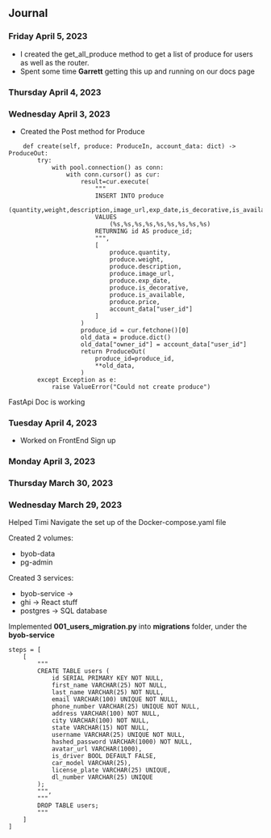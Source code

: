 ## Journal

### Friday April 5, 2023

- I created the get_all_produce method to get a list of produce for users as well as the router.
- Spent some time **Garrett** getting this up and running on our docs page

### Thursday April 4, 2023

### Wednesday April 3, 2023

- Created the Post method for Produce

```
    def create(self, produce: ProduceIn, account_data: dict) -> ProduceOut:
        try:
            with pool.connection() as conn:
                with conn.cursor() as cur:
                    result=cur.execute(
                        """
                        INSERT INTO produce
                            (quantity,weight,description,image_url,exp_date,is_decorative,is_available,price,owner_id)
                        VALUES
                            (%s,%s,%s,%s,%s,%s,%s,%s,%s)
                        RETURNING id AS produce_id;
                        """,
                        [
                            produce.quantity,
                            produce.weight,
                            produce.description,
                            produce.image_url,
                            produce.exp_date,
                            produce.is_decorative,
                            produce.is_available,
                            produce.price,
                            account_data["user_id"]
                        ]
                    )
                    produce_id = cur.fetchone()[0]
                    old_data = produce.dict()
                    old_data["owner_id"] = account_data["user_id"]
                    return ProduceOut(
                        produce_id=produce_id,
                        **old_data,
                    )
        except Exception as e:
            raise ValueError("Could not create produce")

```

FastApi Doc is working

### Tuesday April 4, 2023

- Worked on FrontEnd Sign up

### Monday April 3, 2023

### Thursday March 30, 2023

### Wednesday March 29, 2023

Helped Timi Navigate the set up of the Docker-compose.yaml file

Created 2 volumes:

- byob-data
- pg-admin

Created 3 services:

- byob-service ->
- ghi -> React stuff
- postgres -> SQL database

Implemented **001_users_migration.py** into **migrations** folder, under the **byob-service**

```
steps = [
    [
        """
        CREATE TABLE users (
            id SERIAL PRIMARY KEY NOT NULL,
            first_name VARCHAR(25) NOT NULL,
            last_name VARCHAR(25) NOT NULL,
            email VARCHAR(100) UNIQUE NOT NULL,
            phone_number VARCHAR(25) UNIQUE NOT NULL,
            address VARCHAR(100) NOT NULL,
            city VARCHAR(100) NOT NULL,
            state VARCHAR(15) NOT NULL,
            username VARCHAR(25) UNIQUE NOT NULL,
            hashed_password VARCHAR(1000) NOT NULL,
            avatar_url VARCHAR(1000),
            is_driver BOOL DEFAULT FALSE,
            car_model VARCHAR(25),
            license_plate VARCHAR(25) UNIQUE,
            dl_number VARCHAR(25) UNIQUE
        );
        """,
        """
        DROP TABLE users;
        """
    ]
]
```
